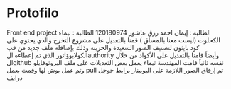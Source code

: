 # Protofilo
Front end project
الطالبة : إيمان احمد رزق عاشور 120180974
الطالبة : تيماء الكحلوت (ليست معنا بالمساق )
قمنا بالتعديل على مشروع التخرج والذي يحتوي على كود بايثون لتصنيف الصور السعيدة والحزينة وذلك بإضافلة ملف جديد من قب الكولابوؤاتور الذي تم إعطاءه الauthority
وأيضاً قامنا بالتعديل على الأكواد من خلال الgithub نفسه
ثانياً قامت المهندسة تيماء يعمل بعض التعديلات على ملف البروتوفايلو وثم عمل بوش لها وقمت بعمل pull
تم إرفاق الصور اللازمة على اليوبينار برابط جوجل درايف
